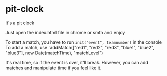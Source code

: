 # pit-clock
It's a pit clock

Just open the index.html file in chrome or smth and enjoy

To start a match, you have to run `init("event", teamnumber)` in the console
To add a match, use `addMatch(["red1", "red2", "red3", "blue1", "blue2", "blue3"], new Date(matchTime), "matchLevel")

It's real time, so if the event is over, it'll break. However, you can add matches and manipulate time if you feel like it.
